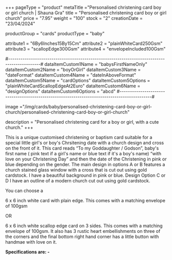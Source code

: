 +++
pageType = "product"
metaTitle ="Personalised christening card boy or girl church | Shauna Gra"
title = "Personalised christening card boy or girl church"
price = "7.95"
weight = "100"
stock = "2"
creationDate = "23/04/2024"

productGroup = "cards"
productType = "baby"

attribute1 = "6By6Inches15By15Cm" 
attribute2 = "plainWhiteCard250Gsm" 
attribute3 = "scallopEdge300Gsm" 
attribute4 = "envelopeIncluded100Gsm"

#---------------------------------------------------------------------------------------------#
dataItemCustom1Name = "babysFirstNameOnly"
dataItemCustom2Name = "boyOrGirl"
dataItemCustom3Name = "dateFormat"
dataItemCustom4Name = "dateInAboveFormat"
dataItemCustom5Name = "cardOptions"
dataItemCustom5Options = "plainWhiteCardScallopEdgeAt2Euro"
dataItemCustom6Name = "designOptions"
dataItemCustom6Options = "abcd"
#---------------------------------------------------------------------------------------------#
 
image ="/img/cards/baby/personalised-christening-card-boy-or-girl-church/personalised-christening-card-boy-or-girl-church"
 
description = "Personalised christening card for a boy or girl, with a cute church."
+++

This is a unique customised christening or baptism card suitable for a special little girl's or boy's Chrsitening date with a church design and cross on the front of it. This card reads “To my Goddaughter / Godson”, baby's first name ( pink text if a girl's name or blue text if it's a boy's name) “with love on your Christening Day” and then the date of the Christening in pink or blue depending on the gender. The main design in options A or B features a church stained glass window with a cross that is cut out using gold cardstock. I have a beautiful background in pink or blue. Design Option C or D I have an outline of a modern church cut out using gold cardstock.

You can choose a

6 x 6 inch white card with plain edge. This comes with a matching envelope of 100gsm

OR

6 x 6 inch white scallop edge card on 3 sides. This comes with a matching envelope of 100gsm. It also has 3 rustic heart embellishments on three of the corners and the final bottom right hand corner has a little button with handmae with love on it.

**Specifications are: -**
